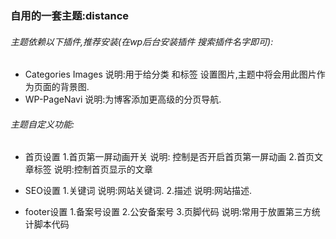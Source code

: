 ### 自用的一套主题:distance

###### 主题依赖以下插件,推荐安装(在wp后台安装插件 搜索插件名字即可):
- Categories Images  说明:用于给分类 和标签 设置图片,主题中将会用此图片作为页面的背景图.
- WP-PageNavi  说明:为博客添加更高级的分页导航.



###### 主题自定义功能:
- 首页设置
1.首页第一屏动画开关 说明: 控制是否开启首页第一屏动画
2.首页文章标签 说明:控制首页显示的文章

- SEO设置
1.关键词 说明:网站关键词.
2.描述 说明:网站描述.

- footer设置
1.备案号设置
2.公安备案号
3.页脚代码 说明:常用于放置第三方统计脚本代码